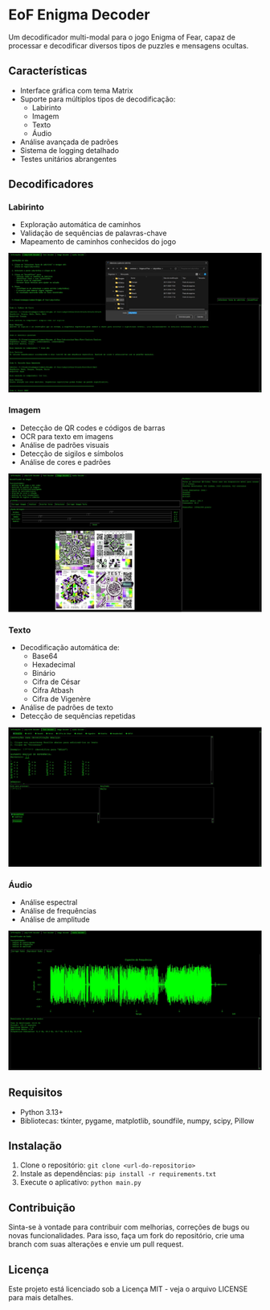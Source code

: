 # EoF Enigma Decoder

Um decodificador multi-modal para o jogo Enigma of Fear, capaz de processar e decodificar diversos tipos de puzzles e mensagens ocultas.

## Características

- Interface gráfica com tema Matrix
- Suporte para múltiplos tipos de decodificação:
  - Labirinto
  - Imagem
  - Texto
  - Áudio
- Análise avançada de padrões
- Sistema de logging detalhado
- Testes unitários abrangentes

## Decodificadores

### Labirinto
- Exploração automática de caminhos
- Validação de sequências de palavras-chave
- Mapeamento de caminhos conhecidos do jogo

![Aba Labirinto](resources/README/aba%20labirinto.jpg)

### Imagem
- Detecção de QR codes e códigos de barras
- OCR para texto em imagens
- Análise de padrões visuais
- Detecção de sigilos e símbolos
- Análise de cores e padrões

![Aba Imagem](resources/README/aba%20image.jpg)

### Texto
- Decodificação automática de:
  - Base64
  - Hexadecimal
  - Binário
  - Cifra de César
  - Cifra Atbash
  - Cifra de Vigenère
- Análise de padrões de texto
- Detecção de sequências repetidas

![Aba Texto](resources/README/aba%20texto.jpg)

### Áudio
- Análise espectral
- Análise de frequências
- Análise de amplitude

![Aba Áudio](resources/README/aba%20audio.jpg)

## Requisitos

- Python 3.13+
- Bibliotecas: tkinter, pygame, matplotlib, soundfile, numpy, scipy, Pillow

## Instalação

1. Clone o repositório: `git clone <url-do-repositorio>`
2. Instale as dependências: `pip install -r requirements.txt`
3. Execute o aplicativo: `python main.py`

## Contribuição

Sinta-se à vontade para contribuir com melhorias, correções de bugs ou novas funcionalidades. Para isso, faça um fork do repositório, crie uma branch com suas alterações e envie um pull request.

## Licença

Este projeto está licenciado sob a Licença MIT - veja o arquivo LICENSE para mais detalhes.
